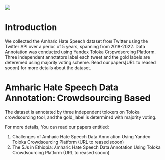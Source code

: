 
 [![](../../logo.png)](https://github.com/uhh-lt/amharicmodels/)
# Introduction
We collected the Amharic Hate Speech dataset from Twitter using the Twitter API over a period of 5 years, spanning from 2018-2022. Data Annotation was conducted using Yandex Toloka Cropwdsorcing Platform. Three independent annotators label each tweet and the gold labels are deteremed using majority voting scheme.  Read our papers[URL to reased sooon] for more details about the dataset.

# Amharic Hate Speech Data Annotation: Crowdsourcing Based
The dataset is annotated by three independent tolokers on Toloka crowdsourcing tool, and the gold_label is determined with majority voting.

For more details, You can read our papers entitled:
1. Challenges of Amharic Hate Speech Data Annotation Using Yandex Toloka Crowdsourcing Platform (URL to reased sooon)
2. The 5Js in Ethiopia: Amharic Hate Speech Data Annotation Using Toloka Crowdsourcing Platform (URL to reased sooon)
